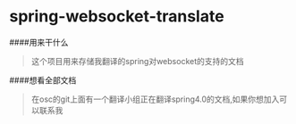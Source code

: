 spring-websocket-translate
==========================
####用来干什么
>这个项目用来存储我翻译的spring对websocket的支持的文档
>

####想看全部文档
>在osc的git上面有一个翻译小组正在翻译spring4.0的文档,如果你想加入可以联系我
>


